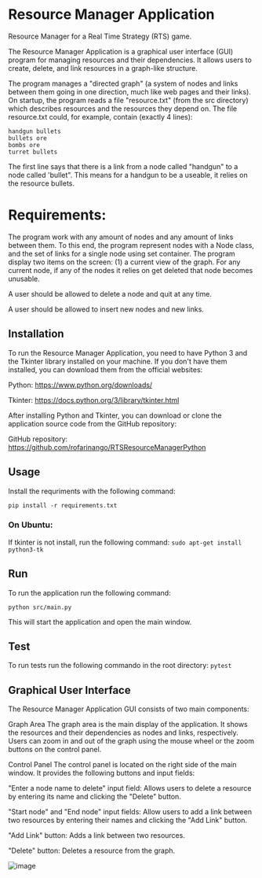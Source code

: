 # Resource Manager Application

Resource Manager for a Real Time Strategy (RTS) game. 


The Resource Manager Application is a graphical user interface (GUI) program for managing resources and their dependencies. It allows users to create, delete, and link resources in a graph-like structure.

The program manages a "directed graph" (a system of nodes and links between them going in one direction, much like web pages and their links). On startup, the program reads a file "resource.txt" (from the src directory) which describes resources and the resources they depend on. The file resource.txt could, for example, contain (exactly 4 lines):

```
handgun bullets
bullets ore
bombs ore
turret bullets
```

The first line says that there is a link from a node called "handgun" to a node called 'bullet". This means for a handgun to be a useable, it relies on the resource bullets.

# Requirements:

The program work with any amount of nodes and any amount of links between them. To this end, the program represent nodes with a Node class, and the set of links for a single node using set container.
The program display two items on the screen: (1) a current view of the graph. For any current node, if any of the nodes it relies on get deleted that node becomes unusable.

A user should be allowed to delete a node and quit at any time.

A user should be allowed to insert new nodes and new links.


## Installation
To run the Resource Manager Application, you need to have Python 3 and the Tkinter library installed on your machine. If you don't have them installed, you can download them from the official websites:

Python: https://www.python.org/downloads/

Tkinter: https://docs.python.org/3/library/tkinter.html

After installing Python and Tkinter, you can download or clone the application source code from the GitHub repository:

GitHub repository: https://github.com/rofarinango/RTSResourceManagerPython

## Usage
Install the requriments with the following command:

`pip install -r requirements.txt`

### On Ubuntu:

If tkinter is not install, run the following command:
`sudo apt-get install python3-tk`

## Run
To run the application run the following command:

`python src/main.py`

This will start the application and open the main window.

## Test

To run tests run the following commando in the root directory:
`pytest`


## Graphical User Interface
The Resource Manager Application GUI consists of two main components:

Graph Area
The graph area is the main display of the application. It shows the resources and their dependencies as nodes and links, respectively. Users can zoom in and out of the graph using the mouse wheel or the zoom buttons on the control panel.

Control Panel
The control panel is located on the right side of the main window. It provides the following buttons and input fields:

"Enter a node name to delete" input field: Allows users to delete a resource by entering its name and clicking the "Delete" button.

"Start node" and "End node" input fields: Allow users to add a link between two resources by entering their names and clicking the "Add Link" button.

"Add Link" button: Adds a link between two resources.

"Delete" button: Deletes a resource from the graph.

![image](https://user-images.githubusercontent.com/47066093/229018826-b551def5-d41b-46a3-ad21-81b532e4890c.png)


